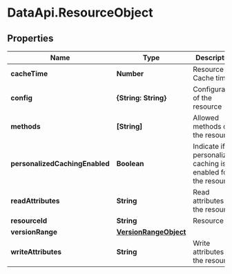 # DataApi.ResourceObject

## Properties
Name | Type | Description | Notes
------------ | ------------- | ------------- | -------------
**cacheTime** | **Number** | Resource Cache time | [optional] 
**config** | **{String: String}** | Configuration of the resource | [optional] 
**methods** | **[String]** | Allowed methods of the resource | 
**personalizedCachingEnabled** | **Boolean** | Indicate if the personalized caching is enabled for the resource | [optional] 
**readAttributes** | **String** | Read attributes of the resource | [optional] 
**resourceId** | **String** | Resource ID | 
**versionRange** | [**VersionRangeObject**](VersionRangeObject.md) |  | [optional] 
**writeAttributes** | **String** | Write attributes of the resource | [optional] 
